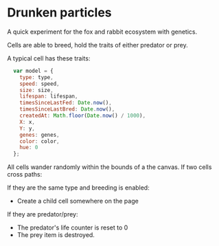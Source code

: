 # Drunken particles

A quick experiment for the fox and rabbit ecosystem with genetics.


Cells are able to breed, hold the traits of either predator or prey.

A typical cell has these traits:

```js
  var model = {
    type: type,
    speed: speed,
    size: size,
    lifespan: lifespan,
    timesSinceLastFed: Date.now(),
    timesSinceLastBred: Date.now(),
    createdAt: Math.floor(Date.now() / 1000),
    X: x,
    Y: y,
    genes: genes,
    color: color,
    hue: 0
  };
  ```


All cells wander randomly within the bounds of a the canvas.
If two cells cross paths:


If they are the same type and breeding is enabled:
- Create a child cell somewhere on the page

If they are predator/prey:
- The predator's life counter is reset to 0
- The prey item is destroyed.
